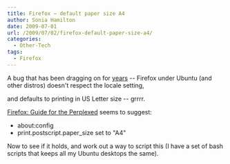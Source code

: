 ```yaml
---
title: Firefox – default paper size A4
author: Sonia Hamilton
date: 2009-07-01
url: /2009/07/02/firefox-default-paper-size-a4/
categories:
  - Other-Tech
tags:
  - Firefox
---
```

A bug that has been dragging on for [years][1] -- Firefox under Ubuntu (and other distros) doesn't respect the locale setting, 


<!--more-->

and defaults to printing in US Letter size -- grrrr.

[Firefox: Guide for the Perplexed][2] seems to suggest:

  * about:config
  * print.postscript.paper_size set to "A4"

Now to see if it holds, and work out a way to script this (I have a set of bash scripts that keeps all my Ubuntu desktops the same).

 [1]: https://bugs.launchpad.net/firefox/+bug/10910
 [2]: http://www.ts-cyberia.net/firefox.html
